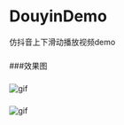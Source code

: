 # DouyinDemo
仿抖音上下滑动播放视频demo
###
###效果图
###
![gif](https://github.com/PangHaHa12138/DouyinDemo/blob/master/Screenshot_gif/gif2.gif)
###
![gif](https://github.com/PangHaHa12138/DouyinDemo/blob/master/Screenshot_gif/gif1.gif)

